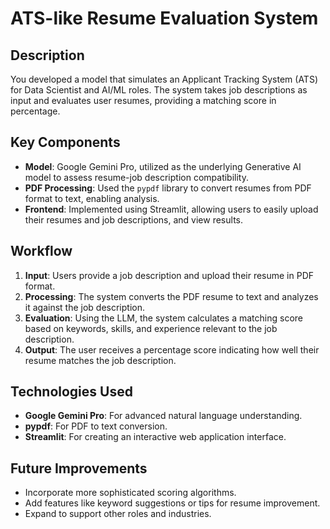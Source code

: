 # **ATS-like Resume Evaluation System**

## **Description**
You developed a model that simulates an Applicant Tracking System (ATS) for Data Scientist and AI/ML roles. The system takes job descriptions as input and evaluates user resumes, providing a matching score in percentage.

## **Key Components**
- **Model**: Google Gemini Pro, utilized as the underlying Generative AI model to assess resume-job description compatibility.
- **PDF Processing**: Used the `pypdf` library to convert resumes from PDF format to text, enabling analysis.
- **Frontend**: Implemented using Streamlit, allowing users to easily upload their resumes and job descriptions, and view results.

## **Workflow**
1. **Input**: Users provide a job description and upload their resume in PDF format.
2. **Processing**: The system converts the PDF resume to text and analyzes it against the job description.
3. **Evaluation**: Using the LLM, the system calculates a matching score based on keywords, skills, and experience relevant to the job description.
4. **Output**: The user receives a percentage score indicating how well their resume matches the job description.

## **Technologies Used**
- **Google Gemini Pro**: For advanced natural language understanding.
- **pypdf**: For PDF to text conversion.
- **Streamlit**: For creating an interactive web application interface.

## **Future Improvements**
- Incorporate more sophisticated scoring algorithms.
- Add features like keyword suggestions or tips for resume improvement.
- Expand to support other roles and industries.
